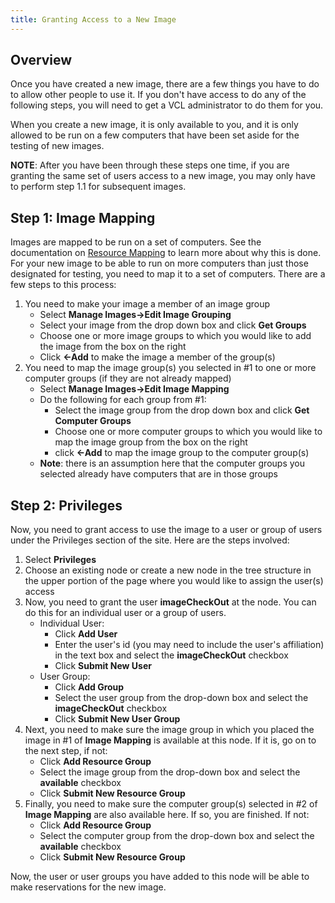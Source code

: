```yaml
---
title: Granting Access to a New Image
---
```


## Overview

Once you have created a new image, there are a few things you have to do to allow 
other people to use it.  If you don't have access to do any of the following steps, 
you will need to get a VCL administrator to do them for you.

When you create a new image, it is only available to you, and it is only allowed 
to be run on a few computers that have been set aside for the testing of new images.

**NOTE**: After you have been through these steps one time, if you are granting the same 
set of users access to a new image, you may only have to perform step 1.1 for subsequent 
images.

## Step 1: Image Mapping

Images are mapped to be run on a set of computers. See the documentation on 
[Resource Mapping](administrationconcepts.html#resource-mapping) to learn 
more about why this is done. For your new image to be able to run 
on more computers than just those designated for testing, you need to map it to a 
set of computers. There are a few steps to this process:

1. You need to make your image a member of an image group
    * Select **Manage Images->Edit Image Grouping**
    * Select your image from the drop down box and click **Get Groups**
    * Choose one or more image groups to which you would like to add the image from the box on the right
    * Click **<-Add** to make the image a member of the group(s)
2. You need to map the image group(s) you selected in #1 to one or more computer groups (if they are not already mapped)
    * Select **Manage Images->Edit Image Mapping**
    * Do the following for each group from #1:
        * Select the image group from the drop down box and click **Get Computer Groups**
        * Choose one or more computer groups to which you would like to map the image group from the box on the right
        * click **<-Add** to map the image group to the computer group(s)
    * **Note**: there is an assumption here that the computer groups you selected 
already have computers that are in those groups

## Step 2: Privileges

Now, you need to grant access to use the image to a user or group of users under the Privileges section of the site.  Here are the steps involved:

1. Select **Privileges**
2. Choose an existing node or create a new node in the tree structure in the upper portion of the page where you would like to assign the user(s) access
3. Now, you need to grant the user **imageCheckOut** at the node.  You can do this for an individual user or a group of users.
    * Individual User:
        * Click **Add User**
        * Enter the user's id (you may need to include the user's affiliation) in the text box and select the **imageCheckOut** checkbox
        * Click **Submit New User**
    * User Group:
        * Click **Add Group**
        * Select the user group from the drop-down box and select the **imageCheckOut** checkbox
        * Click **Submit New User Group**
4. Next, you need to make sure the image group in which you placed the image in #1 of **Image Mapping** is available at this node. If it is, go on to the next step, if not:
    * Click **Add Resource Group**
    * Select the image group from the drop-down box and select the **available** checkbox
    * Click **Submit New Resource Group**
5. Finally, you need to make sure the computer group(s) selected in #2 of **Image Mapping** are also available here. If so, you are finished.  If not:
    * Click **Add Resource Group**
    * Select the computer group from the drop-down box and select the **available** checkbox
    * Click **Submit New Resource Group**

Now, the user or user groups you have added to this node will be able to make reservations for the new image.
